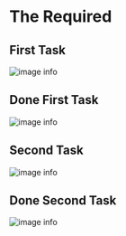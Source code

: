 # The Required

## First Task

![image info](../images/second-img/required-done/task_1_1.png)

## Done First Task 

![image info](../images/second-img/required-done/done_1.png)

## Second Task

![image info](../images/second-img/required-done/task_2_2.png)

## Done Second Task

![image info](../images/second-img/required-done/done_2.png)

